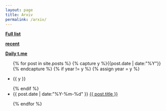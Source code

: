 ```yaml
---
layout: page
title: Arxiv
permalink: /arxiv/
---
```

 
  <a href="../../fulllist"><b>   Full list</b></a> 
  
  <a href="../arxiv/recent"><b>   recent </b></a> 
  
  <a href="https://jinhong-park.github.io/t_me"><b> Daily t.me </b></a> 
   
   

   
<ul class="listing">
{% for post in site.posts %}
  {% capture y %}{{post.date | date:"%Y"}}{% endcapture %}
  {% if year != y %}
    {% assign year = y %}
    <li class="listing-seperator"><p>{{ y }}</p></li>
  {% endif %}
  <li class="listing-item">
 <time datetime="{{ post.date | date:"%Y-%m-%d" }}">{{ post.date | date:"%Y-%m-%d" }}</time> 
    <a href="{{ post.url }}" title="{{ post.title }}">{{ post.title }}</a>
  </li>

{% endfor %}
</ul>
